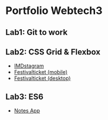 # Portfolio Webtech3

## Lab1: Git to work

## Lab2: CSS Grid & Flexbox

* [IMDstagram](https://codepen.io/lorien-theunissen/pen/qvbpYG)
* [Festivalticket (mobile)](https://codepen.io/lorien-theunissen/pen/KEvpvE)
* [Festivalticket (desktop)](https://codepen.io/lorien-theunissen/pen/aMyOyd)

## Lab3: ES6

* [Notes App](https://codepen.io/lorien-theunissen/pen/EMmwbW)
